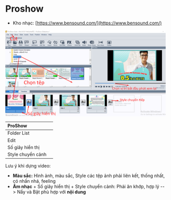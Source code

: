 # Proshow

* Kho nhạc: [https://www.bensound.com/](https://www.bensound.com/)

![](../.gitbook/assets/screenshot_3%20%281%29.png)

| ProShow |  |
| :--- | :--- |
| Folder List |  |
| Edit |  |
| Số giây hiển thị |  |
| Style chuyển cảnh |  |

Lưu ý khi dựng video:

* **Màu sắc:** Hình ảnh, màu sắc, Style các tệp ảnh phải liên kết, thống nhất, có nhấn nhá, feeling
* **Âm nhạc** + Số giây hiển thị + Style chuyển cảnh: Phải ăn khớp, hợp lý --&gt; Nẩy và Bật phù hợp với **nội dung**

